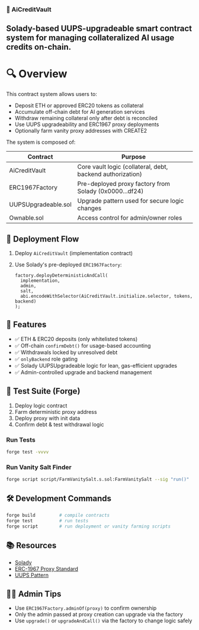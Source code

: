 ### 🧠 AiCreditVault
## Solady-based UUPS-upgradeable smart contract system for managing collateralized AI usage credits on-chain.

# 🔍 Overview
This contract system allows users to:

- Deposit ETH or approved ERC20 tokens as collateral
- Accumulate off-chain debt for AI generation services
- Withdraw remaining collateral only after debt is reconciled
- Use UUPS upgradeability and ERC1967 proxy deployments
- Optionally farm vanity proxy addresses with CREATE2

The system is composed of:

| Contract            | Purpose                                                                 |
|---------------------|-------------------------------------------------------------------------|
| AiCreditVault       | Core vault logic (collateral, debt, backend authorization)              |
| ERC1967Factory      | Pre-deployed proxy factory from Solady (0x0000...df24)                  |
| UUPSUpgradeable.sol  | Upgrade pattern used for secure logic changes                            |
| Ownable.sol         | Access control for admin/owner roles                                     |

## 🚀 Deployment Flow
1. Deploy `AiCreditVault` (implementation contract)
2. Use Solady's pre-deployed `ERC1967Factory`:

   ```solidity
   factory.deployDeterministicAndCall(
     implementation,
     admin,
     salt,
     abi.encodeWithSelector(AiCreditVault.initialize.selector, tokens, backend)
   );
   ```

## 🔬 Features
- ✅ ETH & ERC20 deposits (only whitelisted tokens)
- ✅ Off-chain `confirmDebt()` for usage-based accounting
- ✅ Withdrawals locked by unresolved debt
- ✅ `onlyBackend` role gating
- ✅ Solady UUPSUpgradeable logic for lean, gas-efficient upgrades
- ✅ Admin-controlled upgrade and backend management

## 🧪 Test Suite (Forge)
1. Deploy logic contract
2. Farm deterministic proxy address
3. Deploy proxy with init data
4. Confirm debt & test withdrawal logic

### Run Tests
```bash
forge test -vvvv
```

### Run Vanity Salt Finder
```bash
forge script script/FarmVanitySalt.s.sol:FarmVanitySalt --sig "run()"
```

## 🛠 Development Commands
```bash
forge build         # compile contracts
forge test          # run tests
forge script        # run deployment or vanity farming scripts
```

## 📚 Resources
- [Solady](https://github.com/vectorized/solady)
- [ERC-1967 Proxy Standard](https://eips.ethereum.org/EIPS/eip-1967)
- [UUPS Pattern](https://docs.openzeppelin.com/upgrades-plugins/1.x/proxies#uups)

## 🧑‍💼 Admin Tips
- Use `ERC1967Factory.adminOf(proxy)` to confirm ownership
- Only the admin passed at proxy creation can upgrade via the factory
- Use `upgrade()` or `upgradeAndCall()` via the factory to change logic safely